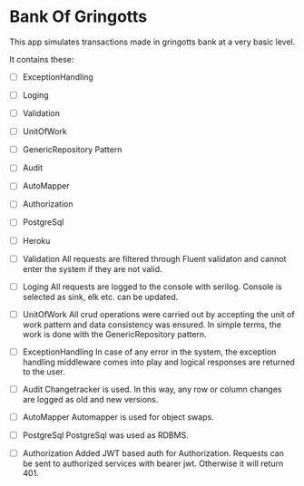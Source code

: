 # Bank Of Gringotts

This app simulates transactions made in gringotts bank at a very basic level.

It contains these:

- [ ] ExceptionHandling
- [ ] Loging
- [ ] Validation
- [ ] UnitOfWork
- [ ] GenericRepository Pattern
- [ ] Audit
- [ ] AutoMapper
- [ ] Authorization
- [ ] PostgreSql
- [ ] Heroku

- [ ] Validation
 All requests are filtered through Fluent validaton and cannot enter the system if they are not valid.

- [ ] Loging
All requests are logged to the console with serilog. Console is selected as sink, elk etc. can be updated.

- [ ] UnitOfWork
All crud operations were carried out by accepting the unit of work pattern and data consistency was ensured.
In simple terms, the work is done with the GenericRepository pattern.

- [ ] ExceptionHandling
In case of any error in the system, the exception handling middleware comes into play and logical responses are returned to the user.

- [ ] Audit
Changetracker is used. In this way, any row or column changes are logged as old and new versions.

- [ ] AutoMapper
Automapper is used for object swaps.

- [ ] PostgreSql
PostgreSql was used as RDBMS.

- [ ] Authorization
Added JWT based auth for Authorization. Requests can be sent to authorized services with bearer jwt. Otherwise it will return 401.